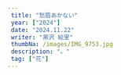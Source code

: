```yaml
---
 title: "愁眉あかない" 
 year: ["2024"] 
 date: "2024.11.22" 
 writer: "黒沢 絵里" 
 thumbNa: /images/IMG_9753.jpg 
 description: "。" 
 tag: ["花"] 
---
```





<!--

「いま」が「いざ」である。

そうらしい。知らんけどそうらしい。だれか偉い人が言ってた。

って思い出して頭痛と起きた朝、きりん。キリン。

キリンを見ようと思った。アミメキリン。サバンナでの闘争心と緊張感を失ったあの動物園のキリン。


動物園まで幸い徒歩で向


  
![Alt text](/images/0241114_023039989_iOS.jpg) 
![Alt text](/images/IMG_9.jpg) 
![Alt text](/images/IMG_9.jpg) 
![Alt text](/images/IMG_9.jpg) 

  
-->